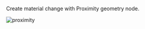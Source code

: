Create material change with Proximity geometry node.

![proximity](/curriculum/reproduce/5_procedural/proximity.gif)
